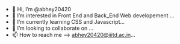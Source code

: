 - 👋 Hi, I’m @abhey20420
- 👀 I’m interested in Front End and Back_End Web developement ...
- 🌱 I’m currently learning CSS and Javascript...
- 💞️ I’m looking to collaborate on ...
- 📫 How to reach me --> abhey20420@iiitd.ac.in...

<!---
abhey20420/abhey20420 is a ✨ special ✨ repository because its `README.md` (this file) appears on your GitHub profile.
You can click the Preview link to take a look at your changes.
--->
